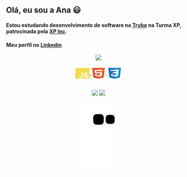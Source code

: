 
<!--
**AnaMariaTozi/AnaMariaTozi** is a ✨ _special_ ✨ repository because its `README.md` (this file) appears on your GitHub profile.
Here are some ideas to get you started:
- 🔭 I’m currently working on ...
- 🌱 I’m currently learning ...
- 👯 I’m looking to collaborate on ...
- 🤔 I’m looking for help with ...
- 💬 Ask me about ...
- 📫 How to reach me: ...
- 😄 Pronouns: ...
- ⚡ Fun fact: ...
-->

## Olá, eu sou a Ana 😃
#### Estou estudando desenvolvimento de software na <a href="https://betrybe.com" target="blank">Trybe</a> na Turma XP, patrocinada pela <a href="https://xpi.com.br" target="blank">XP Inc</a>. 
#### Meu perfil no <a href="https://br.linkedin.com/in/ana-maria-tozi/" target="_blank">Linkedin</a> 
<div align="center">
  <a href="https://github.com/AnaMariaTozi">
  <img height="180em" src="https://github-readme-stats.vercel.app/api?username=AnaMariaTozi&show_icons=true&theme=merko&include_all_commits=true&count_private=true"/>
  
<div style="display: inline_block"><br>
  <img align="center" alt="Ana-Js" height="30" width="40" src="https://raw.githubusercontent.com/devicons/devicon/master/icons/javascript/javascript-plain.svg">
  <img align="center" alt="Ana-HTML" height="30" width="40" src="https://raw.githubusercontent.com/devicons/devicon/master/icons/html5/html5-original.svg">
  <img align="center" alt="Ana-CSS" height="30" width="40" src="https://raw.githubusercontent.com/devicons/devicon/master/icons/css3/css3-original.svg">

</div>

  ##

<div> 

  <a href="https://www.instagram.com/anamtozi/" target="_blank"><img src="https://img.shields.io/badge/-Instagram-%23E4405F?style=for-the-badge&logo=instagram&logoColor=white" target="_blank"></a>
  <a href="https://www.linkedin.com/in/ana-maria-tozi/?originalSubdomain=br" target="_blank"><img src="https://img.shields.io/badge/-LinkedIn-%230077B5?style=for-the-badge&logo=linkedin&logoColor=white" target="_blank"></a> 

![Snake animation](https://github.com/AnaMariaTozi/AnaMariaTozi/blob/output/github-contribution-grid-snake.svg)

</div>
